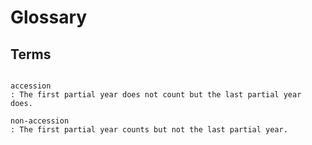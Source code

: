 # Glossary
## Terms
```{glossary}

accession
: The first partial year does not count but the last partial year does.

non-accession
: The first partial year counts but not the last partial year.
    
```